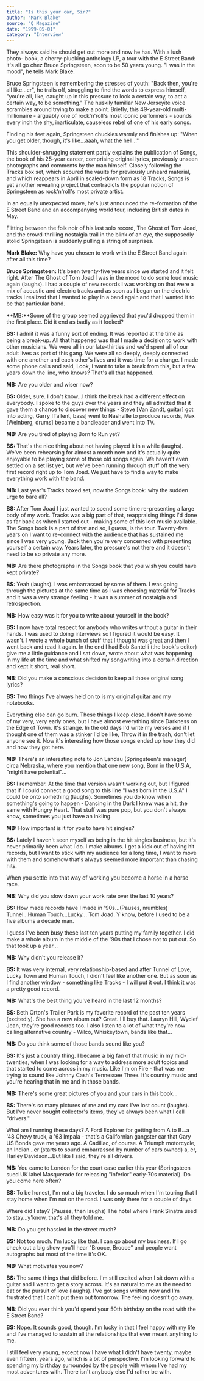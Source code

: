 ```yaml
---
title: "Is this your car, Sir?"
author: "Mark Blake"
source: "Q Magazine"
date: "1999-05-01"
category: "Interview"
---
```


They always said he should get out more and now he has. With a lush photo- book, a cherry-plucking anthology LP, a tour with the E Street Band: it's all go chez Bruce Springsteen, soon to be 50 years young. "I was in the mood", he tells Mark Blake.

Bruce Springsteen is remembering the stresses of youth: "Back then, you're all like...er", he trails off, struggling to find the words to express himself, "you're all, like, caught up in this pressure to look a certain way, to act a certain way, to be something." The huskily familiar New Jerseyite voice scrambles around trying to make a point. Briefly, this 49-year-old multi- millionaire - arguably one of rock'n'roll's most iconic performers - sounds every inch the shy, inarticulate, causeless rebel of one of his early songs.

Finding his feet again, Springsteen chuckles warmly and finishes up: "When you get older, though, it's like...aaah, what the hell..."

This shoulder-shrugging statement partly explains the publication of Songs, the book of his 25-year career, comprising original lyrics, previously unseen photographs and comments by the man himself. Closely following the Tracks box set, which scoured the vaults for previously unheard material, and which reappears in April in scaled-down form as 18 Tracks, Songs is yet another revealing project that contradicts the popular notion of Springsteen as rock'n'roll's most private artist.

In an equally unexpected move, he's just announced the re-formation of the E Street Band and an accompanying world tour, including British dates in May.

Flitting between the folk noir of his last solo record, The Ghost of Tom Joad, and the crowd-thrilling nostalgia trail in the blink of an eye, the supposedly stolid Springsteen is suddenly pulling a string of surprises.

**Mark Blake:** Why have you chosen to work with the E Street Band again after all this time?

**Bruce Springsteen:** It's been twenty-five years since we started and it felt right. After The Ghost of Tom Joad I was in the mood to do some loud music again (laughs). I had a couple of new records I was working on that were a mix of acoustic and electric tracks and as soon as I began on the electric tracks I realized that I wanted to play in a band again and that I wanted it to be that particular band.

**MB:**Some of the group seemed aggrieved that you'd dropped them in the first place. Did it end as badly as it looked?

**BS:** I admit it was a funny sort of ending. It was reported at the time as being a break-up. All that happened was that I made a decision to work with other musicians. We were all in our late-thirties and we'd spent all of our adult lives as part of this gang. We were all so deeply, deeply connected with one another and each other's lives and it was time for a change. I made some phone calls and said, Look, I want to take a break from this, but a few years down the line, who knows? That's all that happened.

**MB:** Are you older and wiser now?

**BS:** Older, sure. I don't know...I think the break had a different effect on everybody. I spoke to the guys over the years and they all admitted that it gave them a chance to discover new things - Steve [Van Zandt, guitar] got into acting, Garry [Tallent, bass] went to Nashville to produce records, Max [Weinberg, drums] became a bandleader and went into TV.

**MB:** Are you tired of playing Born to Run yet?

**BS:** That's the nice thing about not having played it in a while (laughs). We've been rehearsing for almost a month now and it's actually quite enjoyable to be playing some of those old songs again. We haven't even settled on a set list yet, but we've been running through stuff off the very first record right up to Tom Joad. We just have to find a way to make everything work with the band.

**MB:** Last year's Tracks boxed set, now the Songs book: why the sudden urge to bare all?

**BS:** After Tom Joad I just wanted to spend some time re-presenting a large body of my work. Tracks was a big part of that, reappraising things I'd done as far back as when I started out - making some of this lost music available. The Songs book is a part of that and so, I guess, is the tour. Twenty-five years on I want to re-connect with the audience that has sustained me since I was very young. Back then you're very concerned with presenting yourself a certain way. Years later, the pressure's not there and it doesn't need to be so private any more.

**MB:** Are there photographs in the Songs book that you wish you could have kept private?

**BS:** Yeah (laughs). I was embarrassed by some of them. I was going through the pictures at the same time as I was choosing material for Tracks and it was a very strange feeling - it was a summer of nostalgia and retrospection.

**MB:** How easy was it for you to write about yourself in the book?

**BS:** I now have total respect for anybody who writes without a guitar in their hands. I was used to doing interviews so I figured it would be easy. It wasn't. I wrote a whole bunch of stuff that I thought was great and then I went back and read it again. In the end I had Bob Santelli (the book's editor) give me a little guidance and I sat down, wrote about what was happening in my life at the time and what shifted my songwriting into a certain direction and kept it short, real short.

**MB:** Did you make a conscious decision to keep all those original song lyrics?

**BS:** Two things I've always held on to is my original guitar and my notebooks.

Everything else can go burn. These things I keep close. I don't have some of my very, very early ones, but I have almost everything since Darkness on the Edge of Town. It's strange. In the old days I'd write my verses and if I thought one of them was a stinker I'd be like, Throw it in the trash, don't let anyone see it. Now it's interesting how those songs ended up how they did and how they got here.

**MB:** There's an interesting note to Jon Landau (Springsteen's manager) circa Nebraska, where you mention that one new song, Born in the U.S.A, "might have potential"...

**BS:** I remember. At the time that version wasn't working out, but I figured that if I could connect a good song to this line "I was born in the U.S.A" I could be onto something (laughs). Sometimes you do know when something's going to happen - Dancing in the Dark I knew was a hit, the same with Hungry Heart. That stuff was pure pop, but you don't always know, sometimes you just have an inkling.

**MB:** How important is it for you to have hit singles?

**BS:** Lately I haven't seen myself as being in the hit singles business, but it's never primarily been what I do. I make albums. I get a kick out of having hit records, but I want to stick with my audience for a long time, I want to move with them and somehow that's always seemed more important than chasing hits.

When you settle into that way of working you become a horse in a horse race.

**MB:** Why did you slow down your work rate over the last 10 years?

**BS:** How made records have I made in '90s...(Pauses, mumbles) Tunnel...Human Touch...Lucky... Tom Joad. Y'know, before I used to be a five albums a decade man.

I guess I've been busy these last ten years putting my family together. I did make a whole album in the middle of the '90s that I chose not to put out. So that took up a year...

**MB:** Why didn't you release it?

**BS:** It was very internal, very relationship-based and after Tunnel of Love, Lucky Town and Human Touch, I didn't feel like another one. But as soon as I find another window - something like Tracks - I will put it out. I think it was a pretty good record.

**MB:** What's the best thing you've heard in the last 12 months?

**BS:** Beth Orton's Trailer Park is my favorite record of the past ten years (excitedly). She has a new album out? Great. I'll buy that. Lauryn Hill, Wyclef Jean, they're good records too. I also listen to a lot of what they're now calling alternative country - Wilco, Whiskeytown, bands like that...

**MB:** Do you think some of those bands sound like you?

**BS:** It's just a country thing. I became a big fan of that music in my mid- twenties, when I was looking for a way to address more adult topics and that started to come across in my music. Like I'm on Fire - that was me trying to sound like Johnny Cash's Tennessee Three. It's country music and you're hearing that in me and in those bands.

**MB:** There's some great pictures of you and your cars in this book...

**BS:** There's so many pictures of me and my cars I've lost count (laughs). But I've never bought collector's items, they've always been what I call "drivers."

What am I running these days? A Ford Explorer for getting from A to B...a '48 Chevy truck, a '63 Impala - that's a Californian gangster car that Gary US Bonds gave me years ago. A Cadillac, of course. A Triumph motorcycle, an Indian...er (starts to sound embarrassed by number of cars owned) a, er, Harley Davidson...But like I said, they're all drivers.

**MB:** You came to London for the court case earlier this year (Springsteen sued UK label Masquerade for releasing "inferior" early-70s material). Do you come here often?

**BS:** To be honest, I'm not a big traveler. I do so much when I'm touring that I stay home when I'm not on the road. I was only there for a couple of days.

Where did I stay? (Pauses, then laughs) The hotel where Frank Sinatra used to stay...y'know, that's all they told me.

**MB:** Do you get hassled in the street much?

**BS:** Not too much. I'm lucky like that. I can go about my business. If I go check out a big show you'll hear "Brooce, Brooce" and people want autographs but most of the time it's OK.

**MB:** What motivates you now?

**BS:** The same things that did before. I'm still excited when I sit down with a guitar and I want to get a story across. It's as natural to me as the need to eat or the pursuit of love (laughs). I've got songs written now and I'm frustrated that I can't put them out tomorrow. The feeling doesn't go away.

**MB:** Did you ever think you'd spend your 50th birthday on the road with the E Street Band?

**BS:** Nope. It sounds good, though. I'm lucky in that I feel happy with my life and I've managed to sustain all the relationships that ever meant anything to me.

I still feel very young, except now I have what I didn't have twenty, maybe even fifteen, years ago, which is a bit of perspective. I'm looking forward to spending my birthday surrounded by the people with whom I've had my most adventures with. There isn't anybody else I'd rather be with.